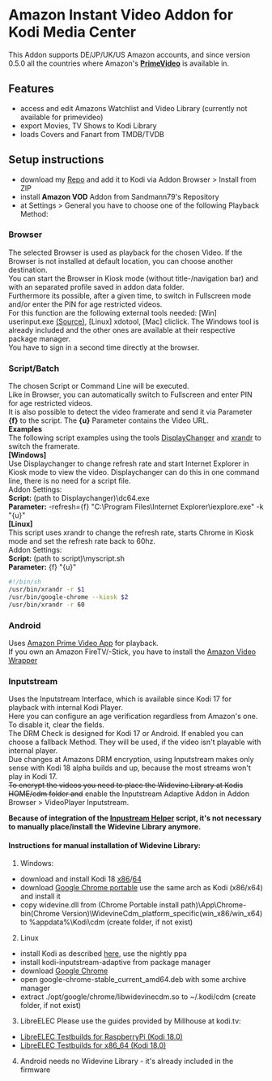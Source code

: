 # Amazon Instant Video Addon for Kodi Media Center
This Addon supports DE/JP/UK/US Amazon accounts, and since version 0.5.0 all the countries where Amazon's **[PrimeVideo](https://www.primevideo.com/)** is available in.

## Features
* access and edit Amazons Watchlist and Video Library (currently not available for primevideo)
* export Movies, TV Shows to Kodi Library
* loads Covers and Fanart from TMDB/TVDB

## Setup instructions
* download my [Repo](https://github.com/Sandmann79/xbmc/releases) and add it to Kodi via Addon Browser > Install from ZIP
* install **Amazon VOD** Addon from Sandmann79's Repository
* at Settings > General you have to choose one of the following Playback Method:

### Browser
The selected Browser is used as playback for the chosen Video. If the Browser is not installed at default location, you can choose another destination.  
You can start the Browser in Kiosk mode (without title-/navigation bar) and with an separated profile saved in addon data folder.  
Furthermore its possible, after a given time, to switch in Fullscreen mode and/or enter the PIN for age restricted videos.  
For this function are the following external tools needed: [Win] userinput.exe [(Source)](https://github.com/Sandmann79/xbmc/blob/master/tools_addon/userinput.au3), [Linux] xdotool, [Mac] cliclick. The Windows tool is already included and the other ones are available at their respective package manager.  
You have to sign in a second time directly at the browser.
### Script/Batch
The chosen Script or Command Line will be executed.  
Like in Browser, you can automatically switch to Fullscreen and enter PIN for age restricted videos.  
It is also possible to detect the video framerate and send it via Parameter **{f}** to the script. The **{u}** Parameter contains the Video URL.  
**Examples**  
The following script examples using the tools [DisplayChanger](http://12noon.com/?page_id=80) and [xrandr](http://www.x.org/archive/X11R7.5/doc/man/man1/xrandr.1.html) to switch the framerate.  
**[Windows]**  
Use Displaychanger to change refresh rate and start Internet Explorer in Kiosk mode to view the video. Displaychanger can do this in one command line, there is no need for a script file.  
Addon Settings:  
**Script:** (path to Displaychanger)\dc64.exe  
**Parameter:** -refresh={f} "C:\Program Files\Internet Explorer\iexplore.exe" -k "{u}"  
**[Linux]**  
This script uses xrandr to change the refresh rate, starts Chrome in Kiosk mode and set the refresh rate back to 60hz.  
Addon Settings:  
**Script:** (path to script)\myscript.sh  
**Parameter:** {f} "{u}"  
``` script.sh  
#!/bin/sh
/usr/bin/xrandr -r $1
/usr/bin/google-chrome --kiosk $2
/usr/bin/xrandr -r 60
```
### Android
Uses [Amazon Prime Video App](https://play.google.com/store/apps/details?id=com.amazon.avod.thirdpartyclient) for playback.  
If you own an Amazon FireTV/-Stick, you have to install the [Amazon Video Wrapper](https://github.com/Sandmann79/xbmc/raw/master/tools_addon/AmazonVideoWrapper.apk)
### Inputstream
Uses the Inputstream Interface, which is available since Kodi 17 for playback with internal Kodi Player.  
Here you can configure an age verification regardless from Amazon's one. To disable it, clear the fields.  
The DRM Check is designed for Kodi 17 or Android. If enabled you can choose a fallback Method. They will be used, if the video isn't playable with internal player.  
Due changes at Amazons DRM encryption, using Inputstream makes only sense with Kodi 18 alpha builds and up, because the most streams won't play in Kodi 17.  
~~To encrypt the videos you need to place the Widevine Library at Kodis HOME/cdm folder and~~ enable the Inputstream Adaptive Addon in Addon Browser > VideoPlayer Inputstream.

**Because of integration of the [Inpustream Helper](https://github.com/emilsvennesson/script.module.inputstreamhelper) script, it's not necessary to manually place/install the Widevine Library anymore.**

#### Instructions for manual installation of Widevine Library:
1) Windows:
* download and install Kodi 18 [x86](http://mirrors.kodi.tv/nightlies/windows/win32/master/)/[64](http://mirrors.kodi.tv/nightlies/windows/win64/master/)
* download [Google Chrome portable](https://portableapps.com/apps/internet/google_chrome_portable) use the same arch as Kodi (x86/x64) and install it
* copy widevine.dll from (Chrome Portable install path)\App\Chrome-bin\(Chrome Version)\WidevineCdm\_platform_specific\(win_x86/win_x64) to %appdata%\Kodi\cdm (create folder, if not exist)
2) Linux
* install Kodi as described [here](http://kodi.wiki/view/HOW-TO:Install_Kodi_for_Linux), use the nightly ppa
* install kodi-inputstream-adaptive from package manager
* download [Google Chrome](https://dl.google.com/linux/direct/google-chrome-stable_current_amd64.deb)
* open google-chrome-stable_current_amd64.deb with some archive manager
* extract ./opt/google/chrome/libwidevinecdm.so to ~/.kodi/cdm (create folder, if not exist)
3) LibreELEC
Please use the guides provided by Millhouse at kodi.tv:
* [LibreELEC Testbuilds for RaspberryPi (Kodi 18.0)](https://forum.kodi.tv/showthread.php?tid=298461)
* [LibreELEC Testbuilds for x86_64 (Kodi 18.0)](https://forum.kodi.tv/showthread.php?tid=298462)
4) Android needs no Widevine Library - it's already included in the firmware
